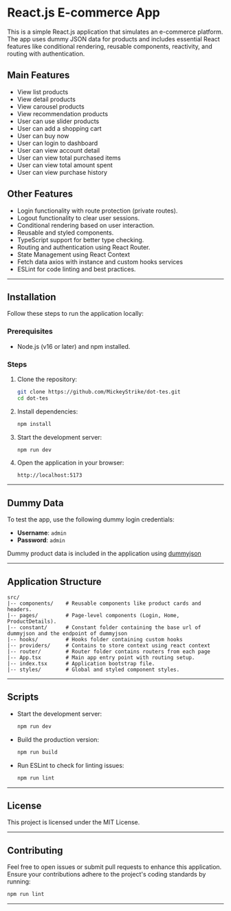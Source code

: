 # React.js E-commerce App

This is a simple React.js application that simulates an e-commerce platform. The app uses dummy JSON data for products and includes essential React features like conditional rendering, reusable components, reactivity, and routing with authentication.

## Main Features

- View list products
- View detail products
- View carousel products
- View recommendation products
- User can use slider products
- User can add a shopping cart
- User can buy now
- User can login to dashboard
- User can view account detail
- User can view total purchased items
- User can view total amount spent
- User can view purchase history

## Other Features

- Login functionality with route protection (private routes).
- Logout functionality to clear user sessions.
- Conditional rendering based on user interaction.
- Reusable and styled components.
- TypeScript support for better type checking.
- Routing and authentication using React Router.
- State Management using React Context
- Fetch data axios with instance and custom hooks services
- ESLint for code linting and best practices.

---

## Installation

Follow these steps to run the application locally:

### Prerequisites

- Node.js (v16 or later) and npm installed.

### Steps

1. Clone the repository:
   ```bash
   git clone https://github.com/MickeyStrike/dot-tes.git
   cd dot-tes
   ```

2. Install dependencies:
   ```bash
   npm install
   ```

3. Start the development server:
   ```bash
   npm run dev
   ```

4. Open the application in your browser:
   ```
   http://localhost:5173
   ```

---

## Dummy Data

To test the app, use the following dummy login credentials:

- **Username**: `admin`
- **Password**: `admin`

Dummy product data is included in the application using [dummyjson](https://dummyjson.com)

---

## Application Structure

```
src/
|-- components/    # Reusable components like product cards and headers.
|-- pages/         # Page-level components (Login, Home, ProductDetails).
|-- constant/      # Constant folder containing the base url of dummyjson and the endpoint of dummyjson
|-- hooks/         # Hooks folder containing custom hooks
|-- providers/     # Contains to store context using react context
|-- router/        # Router folder contains routers from each page
|-- App.tsx        # Main app entry point with routing setup.
|-- index.tsx      # Application bootstrap file.
|-- styles/        # Global and styled component styles.
```

---

## Scripts

- Start the development server:
  ```bash
  npm run dev
  ```

- Build the production version:
  ```bash
  npm run build
  ```

- Run ESLint to check for linting issues:
  ```bash
  npm run lint
  ```

---

## License

This project is licensed under the MIT License.

---

## Contributing

Feel free to open issues or submit pull requests to enhance this application. Ensure your contributions adhere to the project's coding standards by running:

```bash
npm run lint
```

---


